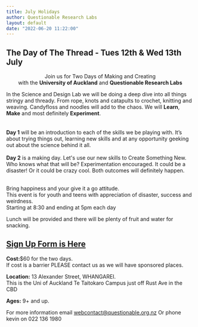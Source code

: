 ```yaml
---
title: July Holidays
author: Questionable Research Labs
layout: default
date: "2022-06-20 11:22:00"
---
```


## The Day of The Thread - Tues 12th & Wed 13th July

<p align="center"> Join us for Two Days of Making and Creating <br>with the <b>University of Auckland</b> and <b>Questionable Research Labs</b></p>

In the Science and Design Lab we will be doing a deep dive into all things stringy and thready. From rope, knots and catapults to crochet, knitting and weaving. Candyfloss and noodles will add to the chaos.  We will <b>Learn</b>, <b>Make</b> and most definitely <b>Experiment</b>.<br><br>  
<b>Day 1</b> will be an introduction to each of the skills we be playing with. It’s about trying things out, learning new skills and at any opportunity geeking out about the science behind it all.<br><br> 
<b>Day 2</b> is a making day. Let's use our new skills to Create Something New. Who knows what that will be? Experimentation encouraged. It could be a disaster! Or it could be crazy cool. Both outcomes will definitely happen.  

<br> 
Bring happiness and your give it a go attitude.<br>This event is for youth and teens with appreciation of disaster, success and weirdness.<br>  
Starting at 8:30 and ending at 5pm each day<br>

Lunch will be provided and there will be plenty of fruit and water for snacking. 

## [Sign Up Form is Here][sul]

<b>Cost:</b>$60 for the two days.<br>
If cost is a barrier PLEASE contact us as we will have sponsored places.<br>

<b>Location:</b> 13 Alexander Street, WHANGAREI.<br>
This is the Uni of Auckland Te Taitokaro Campus just off Rust Ave in the CBD

<b>Ages:</b> 9+ and up.<br>

For more information email [webcontact@questionable.org.nz](mailto:webcontact@questionable.org.nz) 
Or phone kevin on 022 136 1980

[sul]: https://day-of-the-thread.lilregie.com
